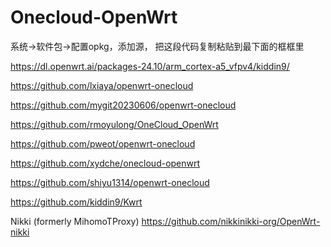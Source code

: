# Onecloud-OpenWrt

系统→软件包→配置opkg，添加源， 把这段代码复制粘贴到最下面的框框里

https://dl.openwrt.ai/packages-24.10/arm_cortex-a5_vfpv4/kiddin9/

https://github.com/lxiaya/openwrt-onecloud

https://github.com/mygit20230606/openwrt-onecloud

https://github.com/rmoyulong/OneCloud_OpenWrt

https://github.com/pweot/openwrt-onecloud

https://github.com/xydche/onecloud-openwrt

https://github.com/shiyu1314/openwrt-onecloud

https://github.com/kiddin9/Kwrt


Nikki (formerly MihomoTProxy)
https://github.com/nikkinikki-org/OpenWrt-nikki


